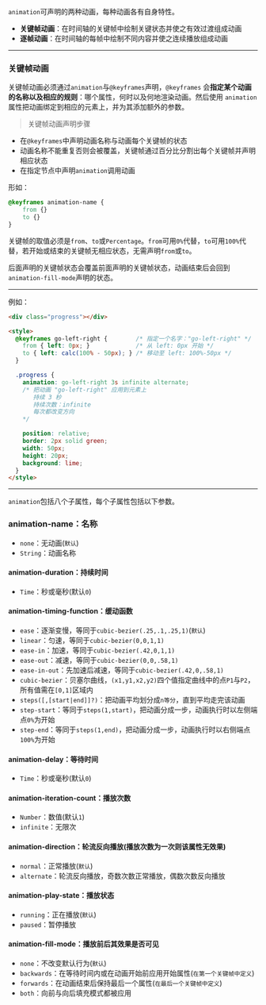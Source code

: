 `animation`可声明的两种动画，每种动画各有自身特性。

-  **关键帧动画**：在时间轴的关键帧中绘制关键状态并使之有效过渡组成动画
-  **逐帧动画**：在时间轴的每帧中绘制不同内容并使之连续播放组成动画



--------

### 关键帧动画

关键帧动画必须通过`animation`与`@keyframes`声明，`@keyframes` 会**指定某个动画的名称以及相应的规则**：哪个属性，何时以及何地渲染动画。然后使用 `animation` 属性把动画绑定到相应的元素上，并为其添加额外的参数。

> 关键帧动画声明步骤

- 在`@keyframes`中声明动画名称与动画每个关键帧的状态
- 动画名称不能重复否则会被覆盖，关键帧通过百分比分割出每个关键帧并声明相应状态
- 在指定节点中声明`animation`调用动画

形如：

~~~css
@keyframes animation-name {
	from {}
	to {}
}
~~~

关键帧的取值必须是`from`、`to`或`Percentage`。`from`可用`0%`代替，`to`可用`100%`代替，若开始或结束的关键帧无相应状态，无需声明`from`或`to`。

后面声明的关键帧状态会覆盖前面声明的关键帧状态，动画结束后会回到`animation-fill-mode`声明的状态。

----------

例如：

~~~html
<div class="progress"></div>

<style>
  @keyframes go-left-right {        /* 指定一个名字："go-left-right" */
    from { left: 0px; }             /* 从 left: 0px 开始 */
    to { left: calc(100% - 50px); } /* 移动至 left: 100%-50px */
  }

  .progress {
    animation: go-left-right 3s infinite alternate;
    /* 把动画 "go-left-right" 应用到元素上
       持续 3 秒
       持续次数：infinite
       每次都改变方向
    */

    position: relative;
    border: 2px solid green;
    width: 50px;
    height: 20px;
    background: lime;
  }
</style>
~~~



-----------

`animation`包括八个子属性，每个子属性包括以下参数。

### animation-name：名称

- `none`：无动画(`默认`)
- `String`：动画名称

#### animation-duration：持续时间

- `Time`：秒或毫秒(默认`0`)

####  animation-timing-function：缓动函数

- `ease`：逐渐变慢，等同于`cubic-bezier(.25,.1,.25,1)`(`默认`)
- `linear`：匀速，等同于`cubic-bezier(0,0,1,1)`
- `ease-in`：加速，等同于`cubic-bezier(.42,0,1,1)`
- `ease-out`：减速，等同于`cubic-bezier(0,0,.58,1)`
- `ease-in-out`：先加速后减速，等同于`cubic-bezier(.42,0,.58,1)`
- `cubic-bezier`：贝塞尔曲线，`(x1,y1,x2,y2)`四个值指定曲线中的点`P1`与`P2`，所有值需在`[0,1]`区域内
- `steps([,[start|end]]?)`：把动画平均划分成`n等分`，直到平均走完该动画
- `step-start`：等同于`steps(1,start)`，把动画分成一步，动画执行时以左侧端点`0%`为开始
- `step-end`：等同于`steps(1,end)`，把动画分成一步，动画执行时以右侧端点`100%`为开始



#### animation-delay：等待时间

- `Time`：秒或毫秒(默认`0`)



#### animation-iteration-count：播放次数

- `Number`：数值(默认`1`)
- `infinite`：无限次



#### animation-direction：轮流反向播放(播放次数为一次则该属性无效果)

- `normal`：正常播放(`默认`)
- `alternate`：轮流反向播放，奇数次数正常播放，偶数次数反向播放



#### animation-play-state：播放状态

- `running`：正在播放(`默认`)
- `paused`：暂停播放



#### animation-fill-mode：播放前后其效果是否可见

- `none`：不改变默认行为(`默认`)
- `backwards`：在等待时间内或在动画开始前应用开始属性(`在第一个关键帧中定义`)
- `forwards`：在动画结束后保持最后一个属性(`在最后一个关键帧中定义`)
- `both`：向前与向后填充模式都被应用

